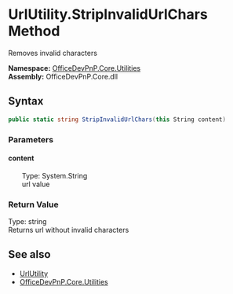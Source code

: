 # UrlUtility.StripInvalidUrlChars Method  
 Removes invalid characters   

**Namespace:** [OfficeDevPnP.Core.Utilities](OfficeDevPnP.Core.Utilities.md)  
**Assembly:** OfficeDevPnP.Core.dll  
## Syntax
```C#
public static string StripInvalidUrlChars(this String content)
```
### Parameters
#### content  
&emsp;&emsp;Type: System.String  
&emsp;&emsp;url value  

  

### Return Value
Type: string  
Returns url without invalid characters  


## See also
- [UrlUtility](OfficeDevPnP.Core.Utilities.UrlUtility.md) 
- [OfficeDevPnP.Core.Utilities](OfficeDevPnP.Core.Utilities.md) 
